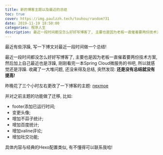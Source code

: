 ```yaml
---
title: 新的博客主题以及最近的总结
toc: true
cover: https://img.paulzzh.tech/touhou/random?31
date: 2019-11-19 18:50:00
categories: 程序人生
description: 最近一段时间都没怎么好好写博客了, 主要也是因为老板一直催着要两份技术方案, 然后加上自己最近也是浮躁, 刚刚看完一本Spring Cloud微服务的书吧, 所以就感觉还是浮躁. 收藏了一大堆问题, 还没来得及总结, 突然发现, 还是没有总结就没有提高!
---
```




最近有些浮躁, 写一下博文对最近一段时间做一个总结!

<!--more-->

最近一段时间都没怎么好好写博客了, 主要也是因为老板一直催着要两份技术方案, 然后加上自己最近也是浮躁, 刚刚看完一本Spring Cloud微服务的书吧, 所以就感觉还是浮躁. 收藏了一大堆问题, 还没来得及总结, 突然发现: **还是没有总结就没有提高!**

昨晚花了三个小时左右更改了一下博客的主题: [nexmoe](https://nexmoe.com/)

并对之前主题的功能做了迁移, 比如: 

-   footer添加已运行时间;
-   变更头像;
-   增加不蒜子统计;
-   增加百度统计;
-   增加valine评论;
-   增加社交功能;

具体内容与经典的Hexo配置类似, 有不懂得可以联系我哈!




